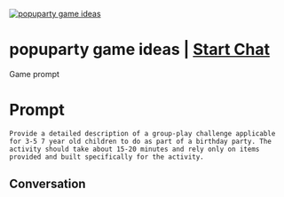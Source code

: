 
[![popuparty game ideas](https://flow-prompt-covers.s3.us-west-1.amazonaws.com/icon/realistic/real_8.png)](https://gptcall.net/chat.html?data=%7B%22contact%22%3A%7B%22id%22%3A%22Fed7OXIBnKbZuauo5kJ7I%22%2C%22flow%22%3Atrue%7D%7D)
# popuparty game ideas | [Start Chat](https://gptcall.net/chat.html?data=%7B%22contact%22%3A%7B%22id%22%3A%22Fed7OXIBnKbZuauo5kJ7I%22%2C%22flow%22%3Atrue%7D%7D)
Game prompt

# Prompt

```
Provide a detailed description of a group-play challenge applicable for 3-5 7 year old children to do as part of a birthday party. The activity should take about 15-20 minutes and rely only on items provided and built specifically for the activity. 
```

## Conversation




